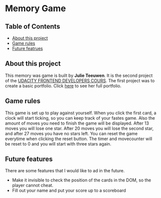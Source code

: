 # Memory Game

## Table of Contents

* [About this project](#about-this-project)
* [Game rules](#game-rules)
* [Future featrues](#future-features)

## About this project
This memory was game is built by **Julie Teeuwen**. It is the second project of the [UDACITY FRONTEND DEVELOPERS COURS](https://eu.udacity.com/course/front-end-web-developer-nanodegree--nd001). The first project was to create a basic portfolio. Click [here](https://github.com/Julie2305/portfolio) to see her full portfolio.

## Game rules
This game is set up to play against yourself. When you click the first card, a clock will start ticking, so you can keep track of your fastes game. Also the amount of moves you need to finish the game will be displayed. After 13 moves you will lose one star. After 20 moves you will lose the second star, and after 27 moves you have no stars left. You can reset the game everytime when clicking the reset button. The timer and movecounter will be reset to 0 and you will start with three stars again. 

## Future features
There are some features that I would like to ad in the future. 
- Make it invisible to check the position of the cards in the DOM, so the player cannot cheat.
- Fill out your name and put your score up to a scoreboard

